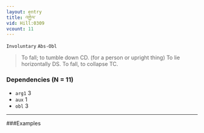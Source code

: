 ```yaml
---
layout: entry
title: འགྱེལ་
vid: Hill:0309
vcount: 11
---
```

`Involuntary` `Abs-Obl`
> To fall; to tumble down CD\.
 (for a person or upright thing) To lie horizontally DS\.
 To fall, to collapse TC\.

### Dependencies (N = 11)
* `arg1` 3
* `aux` 1
* `obl` 3

---

###Examples



